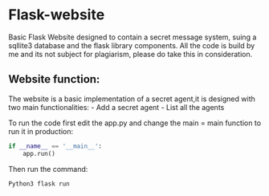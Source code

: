 # Flask-website
Basic Flask Website designed to contain a secret message system, suing a sqllite3 database and the flask library 
components. All the code is build by me and its not subject for plagiarism, please do take this in consideration.

## Website function:
The website is a basic implementation of a secret agent,it is designed with two main functionalities:
    - Add a secret agent
    - List all the agents

To run the code first edit the app.py and change the main = main function to run it in production:

```python 
if __name__ == '__main__':
    app.run()
```
    
Then  run the command:

```Python3 flask run```